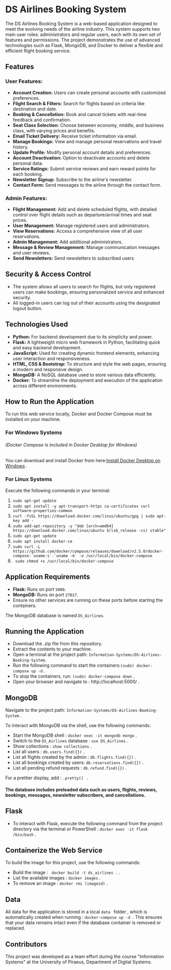 # DS Airlines Booking System

The DS Airlines Booking System is a web-based application designed to meet the evolving needs of the airline industry. This system supports two main user roles: administrators and regular users, each with its own set of features and permissions. The project demonstrates the use of advanced technologies such as Flask, MongoDB, and Docker to deliver a flexible and efficient flight booking service.

## Features

### User Features:

- **Account Creation:** Users can create personal accounts with customized preferences.
- **Flight Search & Filters:** Search for flights based on criteria like destination and date.
- **Booking & Cancellation:** Book and cancel tickets with real-time feedback and confirmation.
- **Seat Class Selection:** Choose between economy, middle, and business class, with varying prices and benefits.
- **Email Ticket Delivery:** Receive ticket information via email.
- **Manage Bookings:** View and manage personal reservations and travel history.
- **Update Profile:** Modify personal account details and preferences.
- **Account Deactivation:** Option to deactivate accounts and delete personal data.
- **Service Ratings:** Submit service reviews and earn reward points for each booking.
- **Newsletter Signup:** Subscribe to the airline's newsletter.
- **Contact Form:** Send messages to the airline through the contact form.

### Admin Features:

- **Flight Management:** Add and delete scheduled flights, with detailed control over flight details such as departure/arrival times and seat prices.
- **User Management:** Manage registered users and administrators.
- **View Reservations:** Access a comprehensive view of all user reservations.
- **Admin Management:** Add additional administrators.
- **Message & Review Management:** Manage communication messages and user reviews.
- **Send Newsletters:** Send newsletters to subscribed users

## Security & Access Control

- The system allows all users to search for flights, but only registered users can make bookings, ensuring personalized service and enhanced security.
- All logged-in users can log out of their accounts using the designated logout button.

## Technologies Used

- **Python:** For backend development due to its simplicity and power.
- **Flask:** A lightweight micro web framework in Python, facilitating quick and easy backend development.
- **JavaScript:** Used for creating dynamic frontend elements, enhancing user interaction and responsiveness.
- **HTML, CSS & Bootstrap:** To structure and style the web pages, ensuring a modern and responsive design.
- **MongoDB:** A NoSQL database used to store various data efficiently.
- **Docker:** To streamline the deployment and execution of the application across different environments.

## How to Run the Application

To run this web service locally, Docker and Docker Compose must be installed on your machine.   

### For Windows Systems
###### (Docker Compose is included in Docker Desktop for Windows)

You can download and install Docker from here:[Install Docker Desktop on Windows](https://docs.docker.com/desktop/install/windows-install/) .

### For Linux Systems

Execute the following commands in your terminal:

1. `sudo apt-get update`
2. `sudo apt install -y apt-transport-https ca-certificates curl
software-properties-common`
3. `curl -fsSL https://download.docker.com/linux/ubuntu/gpg | sudo apt-key
add - `
4. `sudo add-apt-repository -y "deb [arch=amd64]
https://download.docker.com/linux/ubuntu $(lsb_release -cs) stable"`
5. `sudo apt-get update`
6. `sudo apt install docker-ce`
7. ``` sudo curl -L https://github.com/docker/compose/releases/download/v2.5.0/docker-compose-`uname-s`-`uname -m` -o /usr/local/bin/docker-compose ```
8. ` sudo chmod +x /usr/local/bin/docker-compose`

## Application Requirements

- **Flask:** Runs on port `5000`.
- **MongoDB:** Runs on port `27017`.
- Ensure no other services are running on these ports before starting the containers.

The MongoDB database is named `DS_Airlines`. 

## Running the Application

* Download the .zip file from this repository.
* Extract the contents to your machine.
* Open a terminal at the project path: `Information-Systems/DS-Airlines-Booking-System`.
* Run the following command to start the containers:` (sudo) docker-compose up -d ` .
* Τo stop the containers, run: ` (sudo) docker-compose down ` .
* Open your browser and navigate to : http://localhost:5000/ .

## MongoDB

Navigate to the project path: `Information-Systems/DS-Airlines-Booking-System` .

To interact with MongoDB via the shell, use the following commands:

* Start the MongoDB shell : `docker exec -it mongodb mongo` .
* Switch to the `DS_Airlines` database : `use DS_Airlines` .
* Show collections : ` show collections ` .
* List all users : ` db.users.find({}) ` .
* List all flights created by the admin  : ` db.flights.find({}) ` .
* List all bookings created by users: ` db.reservations.find({}) ` .
* List all pending refund requests  : ` db.refund.find({}) ` .

For a prettier display, add : `.pretty() ` .

#### The database includes preloaded data such as users, flights, reviews, bookings, messages, newsletter subscribers, and cancellations. ####

## Flask

- To interact with Flask, execute the following command from the project directory via the terminal or PowerShell :  ` docker exec -it flask /bin/bash ` .

## Containerize the Web Service

To build the image for this project, use the following commands:

* Build the image  : ` docker build -t ds_airlines .` .
* List the available images  : ` docker images ` .
* To remove an image : ` docker rmi (imageid) ` .

## Data

All data for the application is stored in a local  `data ` folder , which is automatically created when running  : `docker-compose up -d `. This ensures that your data remains intact even if the database container is removed or replaced. 

## Contributors

This project was developed as a team effort during the course "Information Systems" at the University of Piraeus, Department of Digital Systems.
